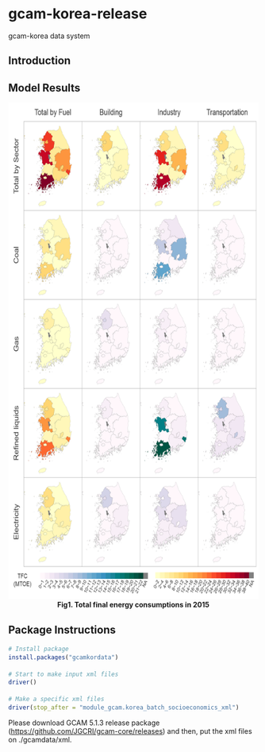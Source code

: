 # gcam-korea-release
gcam-korea data system

## Introduction


## Model Results

<p align="center">
  <img src="/res/TFCin2015.png" width="700" height="1000"><br>
  <b>Fig1. Total final energy consumptions in 2015</b>
</p>

## Package Instructions

```R
# Install package
install.packages("gcamkordata")

# Start to make input xml files
driver()

# Make a specific xml files
driver(stop_after = "module_gcam.korea_batch_socioeconomics_xml")
```

Please download GCAM 5.1.3 release package (https://github.com/JGCRI/gcam-core/releases) and then, put the xml files on ./gcamdata/xml.
